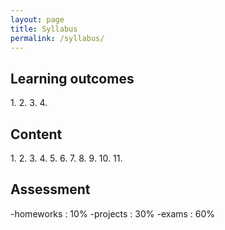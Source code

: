 ```yaml
---
layout: page
title: Syllabus
permalink: /syllabus/
---
```


<h2>Learning outcomes</h2>
<p>
1.
2.
3.
4.
</p>
<h2>Content</h2>
<p>
1.
2.
3.
4.
5.
6.
7.
8.
9.
10.
11.
</p>

<h2>Assessment</h2>
<p>
-homeworks  : 10%  
-projects : 30%  
-exams : 60%  
</p>
